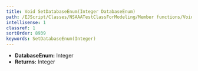 ```yaml
---
title: Void SetDatabaseEnum(Integer DatabaseEnum)
path: /EJScript/Classes/NSAAATestClassForModeling/Member functions/Void SetDatabaseEnum(Integer p_0)
intellisense: 1
classref: 1
sortOrder: 8939
keywords: SetDatabaseEnum(Integer)
---
```



* **DatabaseEnum:** Integer
* **Returns:** Integer


